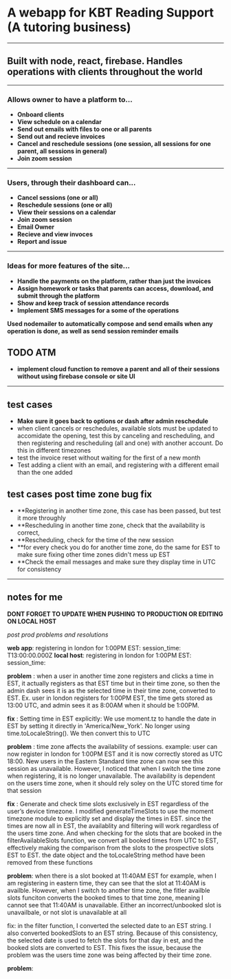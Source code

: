 # A webapp for KBT Reading Support (A tutoring business)  
---
## Built with node, react, firebase. Handles operations with clients throughout the world
---
### Allows owner to have a platform to...
* **Onboard clients**
* **View schedule on a calendar**
* **Send out emails with files to one or all parents**  
* **Send out and recieve invoices**
* **Cancel and reschedule sessions (one session, all sessions for one parent, all sessions in general)**
* **Join zoom session**
---
### Users, through their dashboard can...
* **Cancel sessions (one or all)**  
* **Reschedule sessions (one or all)**  
* **View their sessions on a calendar**
* **Join zoom session**
* **Email Owner**
* **Recieve and view invoces**
* **Report and issue** 
---
### Ideas for more features of the site...  
* **Handle the payments on the platform, rather than just the invoices**
* **Assign homework or tasks that parents can access, download, and submit through the platform**
* **Show and keep track of session attendance records**
* **Implement SMS messages for a some of the operations**

**Used nodemailer to automatically compose and send emails when any operation is done, as well as send session reminder emails**

## TODO ATM  
- **implement cloud function to remove a parent and all of their sessions without using firebase console or site UI**
---
## test cases

- **Make sure it goes back to options or dash after admin reschedule**
- when client cancels or reschedules, available slots must be updated to accomidate the opening, test this by canceling and rescheduling, and then registering and rescheduling (all and one) with another account. Do this in different timezones 
- test the invoice reset without waiting for the first of a new month
- Test adding a client with an email, and registering with a different email than the one added


## test cases post time zone bug fix
- **Registering in another time zone, this case has been passed, but test it more throughly
- **Rescheduling in another time zone, check that the availability is correct, 
- **Rescheduling, check for the time of the new session
- **for every check you do for another time zone, do the same for EST to make sure fixing other time zones didn't mess up EST
- **Check the email messages and make sure they display time in UTC for consistency

---

## notes for me 
**DONT FORGET TO UPDATE WHEN PUSHING TO PRODUCTION OR EDITING ON LOCAL HOST**  

*post prod problems and resolutions*  

**web app**: registering in london for 1:00PM EST: session_time: T13:00:00.000Z
**local host**: registering in london for 1:00PM EST: session_time: 

**problem** 
  : when a user in another time zone registers and clicks a time in EST, it actually registers as that EST time but in their time zone, so then the admin dash sees it is as the selected time in their time zone, converted to EST. Ex. user in london registers for 1:00PM EST, the time gets stored as 13:00 UTC, and admin sees it as 8:00AM when it should be 1:00PM. 

**fix**
  : Setting time in EST explicitly: We use moment.tz to handle the date in EST by setting it directly in 'America/New_York'. No longer using time.toLocaleString(). We then convert this to UTC

**problem**
  : time zone affects the availability of sessions. example: user can now register in london for 1:00PM EST and it is now correctly stored as UTC 18:00. New users in the Eastern Standard time zone can now see this session as unavailable. However, I noticed that when I switch the time zone when registering, it is no longer unavailable. The availability is dependent on the users time zone, when it should rely soley on the UTC stored time for that session

**fix**
  : Generate and check time slots exclusively in EST regardless of the user’s device timezone. I modified generateTimeSlots to use the moment timezone module to explicitly set and display the times in EST. since the times are now all in EST, the availablity and filtering will work regardless of the users time zone. 
And when checking for the slots that are booked in the filterAvailableSlots function, we convert all booked times from UTC to EST, effectively making the comparison from the slots to the prospective slots EST to EST. 
the date object and the toLocaleString method have been removed from these functions

**problem**: when there is a slot booked at 11:40AM EST for example, when I am registering in eastern time, they can see that the slot at 11:40AM is availble. However, when I switch to another time zone, the fitler availble slots funciton converts the booked times to that time zone, meaning I cannot see that 11:40AM is unavailable. Either an incorrect/unbooked slot is unavailbale, or not slot is unavailable at all

fix: in the filter function, I converted the selected date to an EST string. I also converted bookedSlots to an EST string. Because of this consistency, the selected date is used to fetch the slots for that day in est, and the booked slots are converted to EST. This fixes the issue, because the problem was the users time zone was being affected by their time zone. 

**problem**: 
